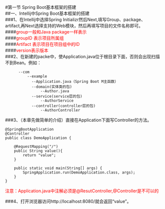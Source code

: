 #第一节  Spring Boot基本框架的搭建<br>
##一、Intellij中Spring Boot基本框架的搭建<br>
###1、在Intellij中选择Spring Initializr然后Next,填写Group、package、artifact,再Next选择支持的Web模块，然后再填写项目的文件名称即可。<br>
####<font color="red">group一般和Java package一样表示</font><br>
####<font color="red">groupID 表示项目所属组</font><br>
####<font color="red">Artifact 表示项目在项目组中的ID</font><br>
####<font color="red">version表示版本</font><br>
###2、在新建的packe中，使Application.java位于根目录下面，否则会出现扫描不到Bean。例如：<br>
```
      --com
      	  --example 
		  	--Application.java（Spring Boot M主函数）
		  	--domain(实体类的包)
			  	--Author.java
		  	--service(service层的包)
			  	--AuthorService
		  	--controller(controller层的包)
		     	--AuthorController
```
###3、（本章先做简单的介绍）直接在Application下面写Controller的方法。<br>
```
@SpringBootApplication
@Controller
public class DemoApplication {

	@RequestMapping("/")
	public String value(){
		return "value";
	}

	public static void main(String[] args) {
		SpringApplication.run(DemoApplication.class, args);
	}
}
```
<font color="red">注意：Application.java中注解必须是@ResutController,@Controller是不可以的</font>

###4、打开浏览器访问http://localhost:8080/就会返回“value”。<br>

